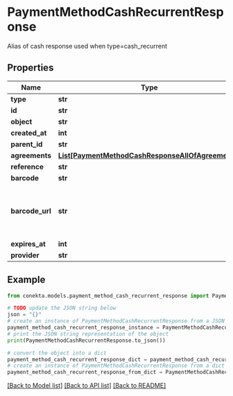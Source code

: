 # PaymentMethodCashRecurrentResponse

Alias of cash response used when type=cash_recurrent

## Properties

Name | Type | Description | Notes
------------ | ------------- | ------------- | -------------
**type** | **str** |  | 
**id** | **str** |  | 
**object** | **str** |  | 
**created_at** | **int** |  | 
**parent_id** | **str** |  | [optional] 
**agreements** | [**List[PaymentMethodCashResponseAllOfAgreements]**](PaymentMethodCashResponseAllOfAgreements.md) |  | [optional] 
**reference** | **str** |  | [optional] 
**barcode** | **str** |  | [optional] 
**barcode_url** | **str** | URL to the barcode image, reference is the same as barcode | [optional] 
**expires_at** | **int** |  | [optional] 
**provider** | **str** |  | [optional] 

## Example

```python
from conekta.models.payment_method_cash_recurrent_response import PaymentMethodCashRecurrentResponse

# TODO update the JSON string below
json = "{}"
# create an instance of PaymentMethodCashRecurrentResponse from a JSON string
payment_method_cash_recurrent_response_instance = PaymentMethodCashRecurrentResponse.from_json(json)
# print the JSON string representation of the object
print(PaymentMethodCashRecurrentResponse.to_json())

# convert the object into a dict
payment_method_cash_recurrent_response_dict = payment_method_cash_recurrent_response_instance.to_dict()
# create an instance of PaymentMethodCashRecurrentResponse from a dict
payment_method_cash_recurrent_response_from_dict = PaymentMethodCashRecurrentResponse.from_dict(payment_method_cash_recurrent_response_dict)
```
[[Back to Model list]](../README.md#documentation-for-models) [[Back to API list]](../README.md#documentation-for-api-endpoints) [[Back to README]](../README.md)



